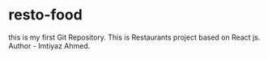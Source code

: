 # resto-food
this is my first Git Repository.
This is Restaurants project based on React js.
Author - Imtiyaz Ahmed.
